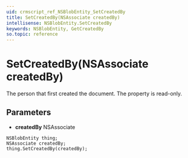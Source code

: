 ```yaml
---
uid: crmscript_ref_NSBlobEntity_SetCreatedBy
title: SetCreatedBy(NSAssociate createdBy)
intellisense: NSBlobEntity.SetCreatedBy
keywords: NSBlobEntity, GetCreatedBy
so.topic: reference
---
```


# SetCreatedBy(NSAssociate createdBy)

The person that first created the document. The property is read-only.

## Parameters

* **createdBy** NSAssociate

```crmscript
NSBlobEntity thing;
NSAssociate createdBy;
thing.SetCreatedBy(createdBy);
```

